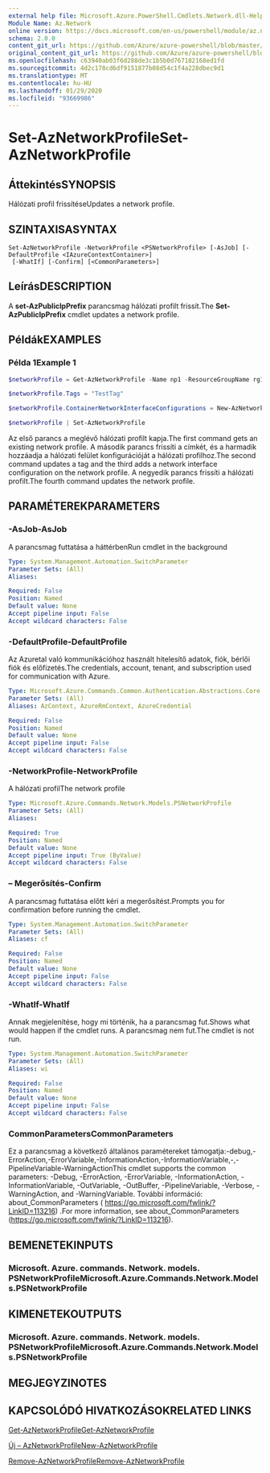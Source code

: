 ```yaml
---
external help file: Microsoft.Azure.PowerShell.Cmdlets.Network.dll-Help.xml
Module Name: Az.Network
online version: https://docs.microsoft.com/en-us/powershell/module/az.network/set-aznetworkprofile
schema: 2.0.0
content_git_url: https://github.com/Azure/azure-powershell/blob/master/src/Network/Network/help/Set-AzNetworkProfile.md
original_content_git_url: https://github.com/Azure/azure-powershell/blob/master/src/Network/Network/help/Set-AzNetworkProfile.md
ms.openlocfilehash: c63940ab03f6d288de3c1b5b0d767182168ed1fd
ms.sourcegitcommit: 4d2c178cd6df9151877b08d54c1f4a228dbec9d1
ms.translationtype: MT
ms.contentlocale: hu-HU
ms.lasthandoff: 01/29/2020
ms.locfileid: "93669986"
---
```

# <span data-ttu-id="1b96d-101">Set-AzNetworkProfile</span><span class="sxs-lookup"><span data-stu-id="1b96d-101">Set-AzNetworkProfile</span></span>

## <span data-ttu-id="1b96d-102">Áttekintés</span><span class="sxs-lookup"><span data-stu-id="1b96d-102">SYNOPSIS</span></span>
<span data-ttu-id="1b96d-103">Hálózati profil frissítése</span><span class="sxs-lookup"><span data-stu-id="1b96d-103">Updates a network profile.</span></span>

## <span data-ttu-id="1b96d-104">SZINTAXISA</span><span class="sxs-lookup"><span data-stu-id="1b96d-104">SYNTAX</span></span>

```
Set-AzNetworkProfile -NetworkProfile <PSNetworkProfile> [-AsJob] [-DefaultProfile <IAzureContextContainer>]
 [-WhatIf] [-Confirm] [<CommonParameters>]
```

## <span data-ttu-id="1b96d-105">Leírás</span><span class="sxs-lookup"><span data-stu-id="1b96d-105">DESCRIPTION</span></span>
<span data-ttu-id="1b96d-106">A **set-AzPublicIpPrefix** parancsmag hálózati profilt frissít.</span><span class="sxs-lookup"><span data-stu-id="1b96d-106">The **Set-AzPublicIpPrefix** cmdlet updates a network profile.</span></span>

## <span data-ttu-id="1b96d-107">Példák</span><span class="sxs-lookup"><span data-stu-id="1b96d-107">EXAMPLES</span></span>

### <span data-ttu-id="1b96d-108">Példa 1</span><span class="sxs-lookup"><span data-stu-id="1b96d-108">Example 1</span></span>
```powershell
$networkProfile = Get-AzNetworkProfile -Name np1 -ResourceGroupName rg1

$networkProfile.Tags = "TestTag"

$networkProfile.ContainerNetworkInterfaceConfigurations = New-AzNetworkProfileContainerNicConfig -Name cnicconfig1

$networkProfile | Set-AzNetworkProfile
```

<span data-ttu-id="1b96d-109">Az első parancs a meglévő hálózati profilt kapja.</span><span class="sxs-lookup"><span data-stu-id="1b96d-109">The first command gets an existing network profile.</span></span> <span data-ttu-id="1b96d-110">A második parancs frissíti a címkét, és a harmadik hozzáadja a hálózati felület konfigurációját a hálózati profilhoz.</span><span class="sxs-lookup"><span data-stu-id="1b96d-110">The second command updates a tag and the third adds a network interface configuration on the network profile.</span></span> <span data-ttu-id="1b96d-111">A negyedik parancs frissíti a hálózati profilt.</span><span class="sxs-lookup"><span data-stu-id="1b96d-111">The fourth command updates the network profile.</span></span>

## <span data-ttu-id="1b96d-112">PARAMÉTEREK</span><span class="sxs-lookup"><span data-stu-id="1b96d-112">PARAMETERS</span></span>

### <span data-ttu-id="1b96d-113">-AsJob</span><span class="sxs-lookup"><span data-stu-id="1b96d-113">-AsJob</span></span>
<span data-ttu-id="1b96d-114">A parancsmag futtatása a háttérben</span><span class="sxs-lookup"><span data-stu-id="1b96d-114">Run cmdlet in the background</span></span>

```yaml
Type: System.Management.Automation.SwitchParameter
Parameter Sets: (All)
Aliases:

Required: False
Position: Named
Default value: None
Accept pipeline input: False
Accept wildcard characters: False
```

### <span data-ttu-id="1b96d-115">-DefaultProfile</span><span class="sxs-lookup"><span data-stu-id="1b96d-115">-DefaultProfile</span></span>
<span data-ttu-id="1b96d-116">Az Azuretal való kommunikációhoz használt hitelesítő adatok, fiók, bérlői fiók és előfizetés.</span><span class="sxs-lookup"><span data-stu-id="1b96d-116">The credentials, account, tenant, and subscription used for communication with Azure.</span></span>

```yaml
Type: Microsoft.Azure.Commands.Common.Authentication.Abstractions.Core.IAzureContextContainer
Parameter Sets: (All)
Aliases: AzContext, AzureRmContext, AzureCredential

Required: False
Position: Named
Default value: None
Accept pipeline input: False
Accept wildcard characters: False
```

### <span data-ttu-id="1b96d-117">-NetworkProfile</span><span class="sxs-lookup"><span data-stu-id="1b96d-117">-NetworkProfile</span></span>
<span data-ttu-id="1b96d-118">A hálózati profil</span><span class="sxs-lookup"><span data-stu-id="1b96d-118">The network profile</span></span>

```yaml
Type: Microsoft.Azure.Commands.Network.Models.PSNetworkProfile
Parameter Sets: (All)
Aliases:

Required: True
Position: Named
Default value: None
Accept pipeline input: True (ByValue)
Accept wildcard characters: False
```

### <span data-ttu-id="1b96d-119">– Megerősítés</span><span class="sxs-lookup"><span data-stu-id="1b96d-119">-Confirm</span></span>
<span data-ttu-id="1b96d-120">A parancsmag futtatása előtt kéri a megerősítést.</span><span class="sxs-lookup"><span data-stu-id="1b96d-120">Prompts you for confirmation before running the cmdlet.</span></span>

```yaml
Type: System.Management.Automation.SwitchParameter
Parameter Sets: (All)
Aliases: cf

Required: False
Position: Named
Default value: None
Accept pipeline input: False
Accept wildcard characters: False
```

### <span data-ttu-id="1b96d-121">-WhatIf</span><span class="sxs-lookup"><span data-stu-id="1b96d-121">-WhatIf</span></span>
<span data-ttu-id="1b96d-122">Annak megjelenítése, hogy mi történik, ha a parancsmag fut.</span><span class="sxs-lookup"><span data-stu-id="1b96d-122">Shows what would happen if the cmdlet runs.</span></span>
<span data-ttu-id="1b96d-123">A parancsmag nem fut.</span><span class="sxs-lookup"><span data-stu-id="1b96d-123">The cmdlet is not run.</span></span>

```yaml
Type: System.Management.Automation.SwitchParameter
Parameter Sets: (All)
Aliases: wi

Required: False
Position: Named
Default value: None
Accept pipeline input: False
Accept wildcard characters: False
```

### <span data-ttu-id="1b96d-124">CommonParameters</span><span class="sxs-lookup"><span data-stu-id="1b96d-124">CommonParameters</span></span>
<span data-ttu-id="1b96d-125">Ez a parancsmag a következő általános paramétereket támogatja:-debug,-ErrorAction,-ErrorVariable,-InformationAction,-InformationVariable,-,-PipelineVariable-WarningAction</span><span class="sxs-lookup"><span data-stu-id="1b96d-125">This cmdlet supports the common parameters: -Debug, -ErrorAction, -ErrorVariable, -InformationAction, -InformationVariable, -OutVariable, -OutBuffer, -PipelineVariable, -Verbose, -WarningAction, and -WarningVariable.</span></span> <span data-ttu-id="1b96d-126">További információ: about_CommonParameters ( https://go.microsoft.com/fwlink/?LinkID=113216) .</span><span class="sxs-lookup"><span data-stu-id="1b96d-126">For more information, see about_CommonParameters (https://go.microsoft.com/fwlink/?LinkID=113216).</span></span>

## <span data-ttu-id="1b96d-127">BEMENETEK</span><span class="sxs-lookup"><span data-stu-id="1b96d-127">INPUTS</span></span>

### <span data-ttu-id="1b96d-128">Microsoft. Azure. commands. Network. models. PSNetworkProfile</span><span class="sxs-lookup"><span data-stu-id="1b96d-128">Microsoft.Azure.Commands.Network.Models.PSNetworkProfile</span></span>

## <span data-ttu-id="1b96d-129">KIMENETEK</span><span class="sxs-lookup"><span data-stu-id="1b96d-129">OUTPUTS</span></span>

### <span data-ttu-id="1b96d-130">Microsoft. Azure. commands. Network. models. PSNetworkProfile</span><span class="sxs-lookup"><span data-stu-id="1b96d-130">Microsoft.Azure.Commands.Network.Models.PSNetworkProfile</span></span>

## <span data-ttu-id="1b96d-131">MEGJEGYZI</span><span class="sxs-lookup"><span data-stu-id="1b96d-131">NOTES</span></span>

## <span data-ttu-id="1b96d-132">KAPCSOLÓDÓ HIVATKOZÁSOK</span><span class="sxs-lookup"><span data-stu-id="1b96d-132">RELATED LINKS</span></span>

[<span data-ttu-id="1b96d-133">Get-AzNetworkProfile</span><span class="sxs-lookup"><span data-stu-id="1b96d-133">Get-AzNetworkProfile</span></span>](./Get-AzNetworkProfile.md)

[<span data-ttu-id="1b96d-134">Új – AzNetworkProfile</span><span class="sxs-lookup"><span data-stu-id="1b96d-134">New-AzNetworkProfile</span></span>](./New-AzNetworkProfile.md)

[<span data-ttu-id="1b96d-135">Remove-AzNetworkProfile</span><span class="sxs-lookup"><span data-stu-id="1b96d-135">Remove-AzNetworkProfile</span></span>](./Remove-AzNetworkProfile.md)
